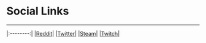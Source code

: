 # Social Links

---

|:--------:|
|[Reddit](https://www.reddit.com/user/Libroru)|
|[Twitter](https://twitter.com/AlexLibroru)|
|[Steam](https://steamcommunity.com/id/notraffic1/)|
|[Twitch](https://www.twitch.tv/libroru)|
